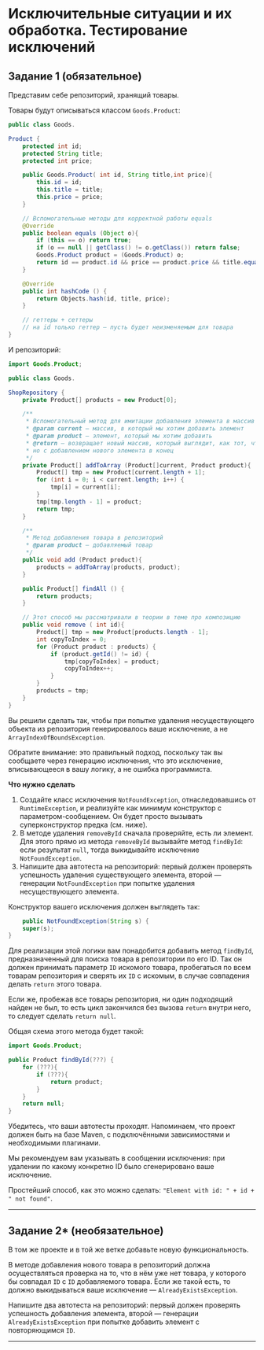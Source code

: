 # Исключительные ситуации и их обработка. Тестирование исключений

## Задание 1 (обязательное)

Представим себе репозиторий, хранящий товары.

Товары будут описываться классом `Goods.Product`:

```java
public class Goods.

Product {
    protected int id;
    protected String title;
    protected int price;

    public Goods.Product( int id, String title,int price){
        this.id = id;
        this.title = title;
        this.price = price;
    }

    // Вспомогательные методы для корректной работы equals
    @Override
    public boolean equals (Object o){
        if (this == o) return true;
        if (o == null || getClass() != o.getClass()) return false;
        Goods.Product product = (Goods.Product) o;
        return id == product.id && price == product.price && title.equals(product.title);
    }

    @Override
    public int hashCode () {
        return Objects.hash(id, title, price);
    }

    // геттеры + сеттеры
    // на id только геттер — пусть будет неизменяемым для товара
}
```

И репозиторий:

```java
import Goods.Product;

public class Goods.

ShopRepository {
    private Product[] products = new Product[0];

    /**
     * Вспомогательный метод для имитации добавления элемента в массив
     * @param current — массив, в который мы хотим добавить элемент
     * @param product — элемент, который мы хотим добавить
     * @return — возвращает новый массив, который выглядит, как тот, что мы передали,
     * но с добавлением нового элемента в конец
     */
    private Product[] addToArray (Product[]current, Product product){
        Product[] tmp = new Product[current.length + 1];
        for (int i = 0; i < current.length; i++) {
            tmp[i] = current[i];
        }
        tmp[tmp.length - 1] = product;
        return tmp;
    }

    /**
     * Метод добавления товара в репозиторий
     * @param product — добавляемый товар
     */
    public void add (Product product){
        products = addToArray(products, product);
    }

    public Product[] findAll () {
        return products;
    }

    // Этот способ мы рассматривали в теории в теме про композицию
    public void remove ( int id){
        Product[] tmp = new Product[products.length - 1];
        int copyToIndex = 0;
        for (Product product : products) {
            if (product.getId() != id) {
                tmp[copyToIndex] = product;
                copyToIndex++;
            }
        }
        products = tmp;
    }
}
```

Вы решили сделать так, чтобы при попытке удаления несуществующего объекта из репозитория генерировалось ваше исключение,
а не `ArrayIndexOfBoundsException`.

Обратите внимание: это правильный подход, поскольку так вы сообщаете через генерацию исключения, что это исключение,
вписывающееся в вашу логику, а не ошибка программиста.

**Что нужно сделать**

1. Создайте класс исключения `NotFoundException`, отнаследовавшись от `RuntimeException`, и реализуйте как минимум
   конструктор с параметром-сообщением. Он будет просто вызывать суперконструктор предка (см. ниже).
1. В методе удаления `removeById` сначала проверяйте, есть ли элемент. Для этого прямо из метода `removeById` вызывайте
   метод `findById`: если результат `null`, тогда выкидывайте исключение `NotFoundException`.
1. Напишите два автотеста на репозиторий: первый должен проверять успешность удаления существующего элемента, второй —
   генерации `NotFoundException` при попытке удаления несуществующего элемента.

Конструктор вашего исключения должен выглядеть так:

```java
    public NotFoundException(String s) {
    super(s);
}
```

Для реализации этой логики вам понадобится добавить метод `findById`, предназначенный для поиска товара в репозитории по
его ID.
Так он должен принимать параметр `ID` искомого товара, пробегаться по всем товарам репозитория и сверять их `ID` с
искомым, в случае совпадения делать `return` этого товара.

Если же, пробежав все товары репозитория, ни один подходящий найден не был, то есть цикл закончился без вызова `return`
внутри него, то следует сделать `return null`.

Общая схема этого метода будет такой:

```java
import Goods.Product;

public Product findById(???) {
    for (???){
        if (???){
            return product;
        }
    }
    return null;
}
```

Убедитесь, что ваши автотесты проходят. Напоминаем, что проект должен быть на базе Maven, с подключёнными зависимостями
и необходимыми плагинами.

Мы рекомендуем вам указывать в сообщении исключения: при удалении по какому конкретно ID было сгенерировано ваше
исключение.

Простейший способ, как это можно сделать: ```"Element with id: " + id + " not found"```.

------

## Задание 2* (необязательное)

В том же проекте и в той же ветке добавьте новую функциональность.

В методе добавления нового товара в репозиторий должна осуществляться проверка на то, что в нём уже нет товара, у
которого бы совпадал `ID` с `ID` добавляемого товара. Если же такой есть, то должно выкидываться ваше
исключение — `AlreadyExistsException`.

Напишите два автотеста на репозиторий: первый должен проверять успешность добавления элемента, второй —
генерации `AlreadyExistsException` при попытке добавить элемент с повторяющимся `ID`.

------